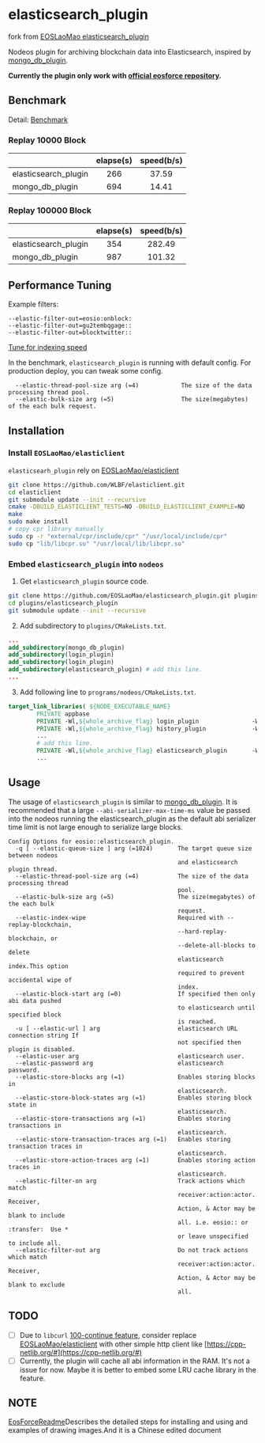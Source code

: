 # elasticsearch_plugin

fork from [EOSLaoMao elasticsearch_plugin](https://github.com/EOSLaoMao/elasticsearch_plugin)

Nodeos plugin for archiving blockchain data into Elasticsearch, inspired by [mongo_db_plugin](https://github.com/EOSIO/eos/tree/master/plugins/mongo_db_plugin).

**Currently the plugin only work with [official eosforce repository](https://github.com/eosforce/eosforce).**

## Benchmark

Detail: [Benchmark](./benchmark/benchmark.md)

### Replay 10000 Block

|                      | elapse(s) | speed(b/s) |
| -------------------- |:---------:|:----------:|
| elasticsearch_plugin | 266       | 37.59      |
| mongo_db_plugin      | 694       | 14.41      |

### Replay 100000 Block

|                      | elapse(s) | speed(b/s) |
| -------------------- |:---------:|:----------:|
| elasticsearch_plugin | 354       | 282.49     |
| mongo_db_plugin      | 987       | 101.32     |

## Performance Tuning

Example filters:

```text
--elastic-filter-out=eosio:onblock:
--elastic-filter-out=gu2tembqgage::
--elastic-filter-out=blocktwitter::
```

[Tune for indexing speed](https://www.elastic.co/guide/en/elasticsearch/reference/master/tune-for-indexing-speed.html)

In the benchmark, `elasticsearch_plugin` is running with default config. For production deploy, you can tweak some config.

```text
  --elastic-thread-pool-size arg (=4)            The size of the data processing thread pool.
  --elastic-bulk-size arg (=5)                   The size(megabytes) of the each bulk request.
```

## Installation

### Install `EOSLaoMao/elasticlient`

`elasticsearh_plugin` rely on [EOSLaoMao/elasticlient](https://github.com/EOSLaoMao/elasticlient)

```bash
git clone https://github.com/WLBF/elasticlient.git
cd elasticlient
git submodule update --init --recursive
cmake -DBUILD_ELASTICLIENT_TESTS=NO -DBUILD_ELASTICLIENT_EXAMPLE=NO
make
sudo make install
# copy cpr library manually
sudo cp -r "external/cpr/include/cpr" "/usr/local/include/cpr"
sudo cp "lib/libcpr.so" "/usr/local/lib/libcpr.so"
```

### Embed `elasticsearch_plugin` into `nodeos`

1. Get `elasticsearch_plugin` source code.

```bash
git clone https://github.com/EOSLaoMao/elasticsearch_plugin.git plugins/elasticsearch_plugin
cd plugins/elasticsearch_plugin
git submodule update --init --recursive
```

2. Add subdirectory to `plugins/CMakeLists.txt`.

```cmake
...
add_subdirectory(mongo_db_plugin)
add_subdirectory(login_plugin)
add_subdirectory(login_plugin)
add_subdirectory(elasticsearch_plugin) # add this line.
...
```

3. Add following line to `programs/nodeos/CMakeLists.txt`.

```cmake
target_link_libraries( ${NODE_EXECUTABLE_NAME}
        PRIVATE appbase
        PRIVATE -Wl,${whole_archive_flag} login_plugin               -Wl,${no_whole_archive_flag}
        PRIVATE -Wl,${whole_archive_flag} history_plugin             -Wl,${no_whole_archive_flag}
        ...
        # add this line.
        PRIVATE -Wl,${whole_archive_flag} elasticsearch_plugin       -Wl,${no_whole_archive_flag}
        ...
```

## Usage

The usage of `elasticsearch_plugin` is similar to [mongo_db_plugin](https://github.com/EOSIO/eos/tree/master/plugins/mongo_db_plugin). It is recommended that a large `--abi-serializer-max-time-ms` value be passed into the nodeos running the elasticsearch_plugin as the default abi serializer time limit is not large enough to serialize large blocks.

```plain
Config Options for eosio::elasticsearch_plugin.
  -q [ --elastic-queue-size ] arg (=1024)       The target queue size between nodeos 
                                                and elasticsearch plugin thread.
  --elastic-thread-pool-size arg (=4)           The size of the data processing thread 
                                                pool.
  --elastic-bulk-size arg (=5)                  The size(megabytes) of the each bulk 
                                                request.
  --elastic-index-wipe                          Required with --replay-blockchain, 
                                                --hard-replay-blockchain, or 
                                                --delete-all-blocks to delete 
                                                elasticsearch index.This option 
                                                required to prevent accidental wipe of 
                                                index.
  --elastic-block-start arg (=0)                If specified then only abi data pushed 
                                                to elasticsearch until specified block 
                                                is reached.
  -u [ --elastic-url ] arg                      elasticsearch URL connection string If 
                                                not specified then plugin is disabled.
  --elastic-user arg                            elasticsearch user.
  --elastic-password arg                        elasticsearch password.
  --elastic-store-blocks arg (=1)               Enables storing blocks in 
                                                elasticsearch.
  --elastic-store-block-states arg (=1)         Enables storing block state in 
                                                elasticsearch.
  --elastic-store-transactions arg (=1)         Enables storing transactions in 
                                                elasticsearch.
  --elastic-store-transaction-traces arg (=1)   Enables storing transaction traces in 
                                                elasticsearch.
  --elastic-store-action-traces arg (=1)        Enables storing action traces in 
                                                elasticsearch.
  --elastic-filter-on arg                       Track actions which match 
                                                receiver:action:actor. Receiver, 
                                                Action, & Actor may be blank to include
                                                all. i.e. eosio:: or :transfer:  Use * 
                                                or leave unspecified to include all.
  --elastic-filter-out arg                      Do not track actions which match 
                                                receiver:action:actor. Receiver, 
                                                Action, & Actor may be blank to exclude
                                                all.
```

## TODO

- [ ] Due to `libcurl` [100-continue feature](https://curl.haxx.se/mail/lib-2017-07/0013.html), consider replace [EOSLaoMao/elasticlient](https://github.com/EOSLaoMao/elasticlient) with other simple http client like [https://cpp-netlib.org/#](https://cpp-netlib.org/#)
- [ ] Currently, the plugin will cache all abi information in the RAM. It's not a issue for now. Maybe it is better to embed some LRU cache library in the feature.

## NOTE
[EosForceReadme](./EosForceReadme.md)Describes the detailed steps for installing and using and examples of drawing images.And it is a Chinese edited document